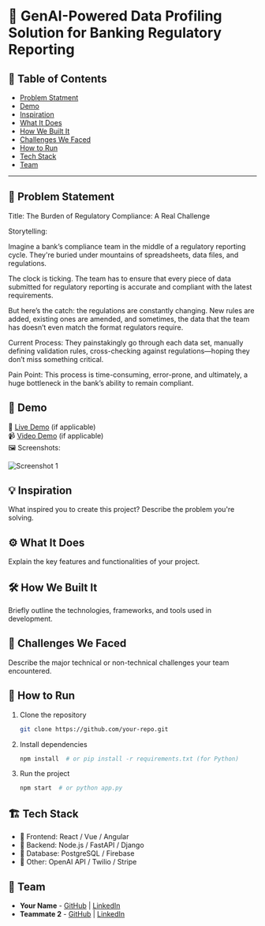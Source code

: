 # 🚀 GenAI-Powered Data Profiling Solution for Banking Regulatory Reporting

## 📌 Table of Contents
- [Problem Statment](#ProblemStatement)
- [Demo](#demo)
- [Inspiration](#inspiration)
- [What It Does](#what-it-does)
- [How We Built It](#how-we-built-it)
- [Challenges We Faced](#challenges-we-faced)
- [How to Run](#how-to-run)
- [Tech Stack](#tech-stack)
- [Team](#team)

---

## 🎯 Problem Statement
Title: The Burden of Regulatory Compliance: A Real Challenge

Storytelling:

Imagine a bank’s compliance team in the middle of a regulatory reporting cycle. They're buried under mountains of spreadsheets, data files, and regulations.

The clock is ticking. The team has to ensure that every piece of data submitted for regulatory reporting is accurate and compliant with the latest requirements.

But here’s the catch: the regulations are constantly changing. New rules are added, existing ones are amended, and sometimes, the data that the team has doesn’t even match the format regulators require.

Current Process: They painstakingly go through each data set, manually defining validation rules, cross-checking against regulations—hoping they don’t miss something critical.

Pain Point: This process is time-consuming, error-prone, and ultimately, a huge bottleneck in the bank’s ability to remain compliant.

## 🎥 Demo
🔗 [Live Demo](#) (if applicable)  
📹 [Video Demo](#) (if applicable)  
🖼️ Screenshots:

![Screenshot 1](link-to-image)

## 💡 Inspiration
What inspired you to create this project? Describe the problem you're solving.

## ⚙️ What It Does
Explain the key features and functionalities of your project.

## 🛠️ How We Built It
Briefly outline the technologies, frameworks, and tools used in development.

## 🚧 Challenges We Faced
Describe the major technical or non-technical challenges your team encountered.

## 🏃 How to Run
1. Clone the repository  
   ```sh
   git clone https://github.com/your-repo.git
   ```
2. Install dependencies  
   ```sh
   npm install  # or pip install -r requirements.txt (for Python)
   ```
3. Run the project  
   ```sh
   npm start  # or python app.py
   ```

## 🏗️ Tech Stack
- 🔹 Frontend: React / Vue / Angular
- 🔹 Backend: Node.js / FastAPI / Django
- 🔹 Database: PostgreSQL / Firebase
- 🔹 Other: OpenAI API / Twilio / Stripe

## 👥 Team
- **Your Name** - [GitHub](#) | [LinkedIn](#)
- **Teammate 2** - [GitHub](#) | [LinkedIn](#)
